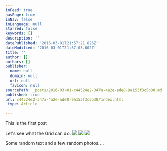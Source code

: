 ```yaml
---
inFeed: true
hasPage: true
inNav: false
inLanguage: null
starred: false
keywords: []
description: ''
datePublished: '2016-03-01T21:57:21.826Z'
dateModified: '2016-03-01T21:57:03.602Z'
title: ''
author: []
authors: []
publisher:
  name: null
  domain: null
  url: null
  favicon: null
sourcePath: _posts/2016-03-01-c44524e2-347a-4a2e-ade8-9a153f3c5b38.md
published: true
url: c44524e2-347a-4a2e-ade8-9a153f3c5b38/index.html
_type: Article

---
```

This is the first post

Let's see what the Grid can do.
![](https://the-grid-user-content.s3-us-west-2.amazonaws.com/557e2132-3156-462f-9fef-ed7f2e0e725f.jpg)
![](https://the-grid-user-content.s3-us-west-2.amazonaws.com/41e5bd63-a77e-49b4-a72f-6fce318293a3.jpg)
![](https://the-grid-user-content.s3-us-west-2.amazonaws.com/70c66ed0-d90e-4c42-946f-4e421cc9a023.jpg)

Some random text and a few random photos....